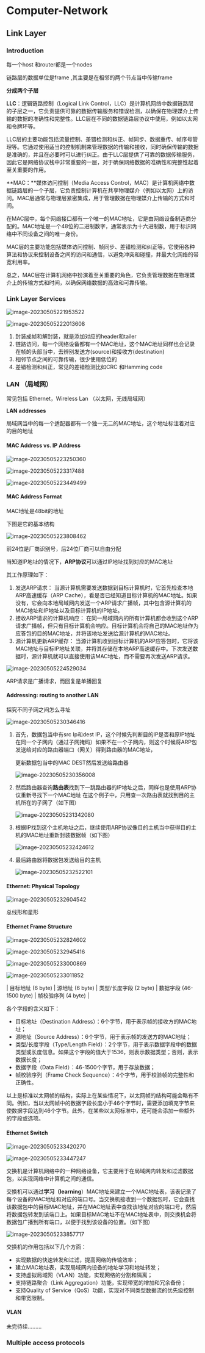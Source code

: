 # Computer-Network

## Link Layer

### Introduction

每一个host 和router都是一个nodes

链路层的数据单位是frame ,其主要是在相邻的两个节点当中传输frame 

**分成两个子层**

**LLC**：逻辑链路控制（Logical Link Control，LLC）是计算机网络中数据链路层的子层之一，它负责提供可靠的数据传输服务和错误检测，以确保在物理媒介上传输的数据的准确性和完整性。LLC层在不同的数据链路层协议中使用，例如以太网和令牌环等。

LLC层的主要功能包括流量控制、差错检测和纠正、帧同步、数据重传、帧序号管理等。它通过使用适当的控制机制来管理数据的传输和接收，同时确保传输的数据是准确的，并且在必要时可以进行纠正。由于LLC层提供了可靠的数据传输服务，因此它是网络协议栈中非常重要的一层，对于确保网络数据的准确性和完整性起着至关重要的作用。

**MAC：**媒体访问控制（Media Access Control，MAC）是计算机网络中数据链路层的一个子层，它负责控制计算机在共享物理媒介（例如以太网）上的访问。MAC层通常与物理层紧密集成，用于管理数据在物理媒介上传输的方式和时间。

在MAC层中，每个网络接口都有一个唯一的MAC地址，它是由网络设备制造商分配的。MAC地址是一个48位的二进制数字，通常表示为十六进制数，用于标识网络中不同设备之间的唯一身份。

MAC层的主要功能包括媒体访问控制、帧同步、差错检测和纠正等。它使用各种算法和协议来控制设备之间的访问和通信，以避免冲突和碰撞，并最大化网络的带宽利用率。

总之，MAC层在计算机网络中扮演着至关重要的角色，它负责管理数据在物理媒介上的传输方式和时间，以确保网络数据的高效和可靠传输。

### Link Layer Services

![image-20230505221953522](./Computer-Network.assets/image-20230505221953522.png)

![image-20230505222013608](./Computer-Network.assets/image-20230505222013608.png)

1. 封装成帧和解封装，就是添加对应的header和tailer
2. 链路访问，每一个网络设备都有一个MAC地址，这个MAC地址同样也会记录在帧的头部当中，去辨别发送方(source)和接收方(destination)
3. 相邻节点之间的可靠传输，很少使用低位的
4. 差错检测和纠正，常见的差错检测比如CRC 和Hamming code



### LAN （局域网）

常见包括 Ethernet，Wireless Lan （以太网，无线局域网）

**LAN addresses**

局域网当中的每一个适配器都有一个独一无二的MAC地址，这个地址标注着对应的目的地址

#### MAC Address vs. IP Address

![image-20230505223250360](./Computer-Network.assets/image-20230505223250360.png)

![image-20230505223317488](./Computer-Network.assets/image-20230505223317488.png)

![image-20230505223449499](./Computer-Network.assets/image-20230505223449499.png)

#### MAC Address Format

MAC地址是48bit的地址

下图是它的基本结构

![image-20230505223808462](./Computer-Network.assets/image-20230505223808462.png)

前24位是厂商识别号，后24位厂商可以自由分配

当知道IP地址的情况下，**ARP协议**可以通过IP地址找到对应的MAC地址

其工作原理如下：

1. 发送ARP请求： 当源计算机需要发送数据到目标计算机时，它首先检查本地ARP高速缓存（ARP Cache），看是否已经知道目标计算机的MAC地址。如果没有，它会向本地局域网内发送一个ARP请求广播帧，其中包含源计算机的MAC地址和IP地址以及目标计算机的IP地址。
2. 接收ARP请求的计算机响应： 在同一局域网内的所有计算机都会收到这个ARP请求广播帧，但只有目标计算机会响应。目标计算机会将自己的MAC地址作为应答包的目的MAC地址，并将该地址发送给源计算机的MAC地址。
3. 源计算机更新ARP缓存： 当源计算机收到目标计算机的ARP应答包时，它将该MAC地址与目标IP地址关联，并将其存储在本地ARP高速缓存中。下次发送数据时，源计算机就可以直接使用该MAC地址，而不需要再次发送ARP请求。

![image-20230505224529034](./Computer-Network.assets/image-20230505224529034.png)

ARP请求是广播请求，而回复是单播回复

#### Addressing: routing to another LAN

探究不同子网之间怎么寻址

![image-20230505230346416](./Computer-Network.assets/image-20230505230346416.png)



1. 首先，数据包当中有src Ip和dest IP，这个时候先判断目的IP是否和原IP地址在同一个子网内（通过子网掩码）如果不在一个子网内，则这个时候将ARP包发送给对应的路由器端口（网关）得到路由器的MAC地址，

   更新数据包当中的MAC DEST然后发送给路由器

   ![image-20230505230356008](./Computer-Network.assets/image-20230505230356008.png)

2. 然后路由器查询**路由表**找到下一跳路由器的IP地址之后，同样也是使用ARP协议重新寻找下一个MAC地址 在这个例子中，只用查一次路由表就找到目的主机所在的子网了（如下图）

   ![image-20230505231342080](./Computer-Network.assets/image-20230505231342080.png)

3. 根据IP找到这个主机地址之后，继续使用ARP协议像目的主机当中获得目的主机的MAC地址重新封装数据帧（如下图）

   ![image-20230505232424612](./Computer-Network.assets/image-20230505232424612.png)

4. 最后路由器将数据包发送给目的主机

   ![image-20230505232522101](./Computer-Network.assets/image-20230505232522101.png)

#### Ethernet: Physical Topology

![image-20230505232604542](./Computer-Network.assets/image-20230505232604542.png)

总线形和星形

#### Ethernet Frame Structure

![image-20230505232824602](./Computer-Network.assets/image-20230505232824602.png)

![image-20230505232945416](./Computer-Network.assets/image-20230505232945416.png)

![image-20230505233000869](./Computer-Network.assets/image-20230505233000869.png)

![image-20230505233011852](./Computer-Network.assets/image-20230505233011852.png)

| 目标地址 (6 byte) | 源地址 (6 byte) | 类型/长度字段 (2 byte) | 数据字段 (46-1500 byte) | 帧校验序列 (4 byte) |

各个字段的含义如下：

- 目标地址（Destination Address）：6个字节，用于表示帧的接收方的MAC地址；
- 源地址（Source Address）：6个字节，用于表示帧的发送方的MAC地址；
- 类型/长度字段（Type/Length Field）：2个字节，用于表示数据字段中的数据类型或长度信息。如果这个字段的值大于1536，则表示数据类型；否则，表示数据长度；
- 数据字段（Data Field）：46-1500个字节，用于存放数据；
- 帧校验序列（Frame Check Sequence）：4个字节，用于校验帧的完整性和正确性。

以上是标准以太网帧的结构，实际上在某些情况下，以太网帧的结构可能会略有不同。例如，当以太网帧中的数据字段长度小于46个字节时，需要添加填充字节来使数据字段达到46个字节。此外，在某些以太网标准中，还可能会添加一些额外的字段或选项。

#### Ethernet Switch

![image-20230505233420270](./Computer-Network.assets/image-20230505233420270.png)

![image-20230505233447247](./Computer-Network.assets/image-20230505233447247.png)

交换机是计算机网络中的一种网络设备，它主要用于在局域网内转发和过滤数据包，以实现网络中计算机之间的通信。

交换机可以通过**学习（learning**）MAC地址来建立一个MAC地址表，该表记录了每个设备的MAC地址和对应的端口号。当交换机接收到一个数据包时，它会查找该数据包中的目标MAC地址，并在MAC地址表中查找该地址对应的端口号，然后将数据包转发到该端口上。如果目标MAC地址不在MAC地址表中，则交换机会将数据包广播到所有端口，以便于找到该设备的位置。（如下图）

![image-20230505233857717](./Computer-Network.assets/image-20230505233857717.png)

交换机的作用包括以下几个方面：

- 实现数据的快速转发和过滤，提高网络的传输效率；
- 建立MAC地址表，实现局域网内设备的地址学习和地址转发；
- 支持虚拟局域网（VLAN）功能，实现网络的分割和隔离；
- 支持链路聚合（Link Aggregation）功能，实现带宽的增加和冗余备份；
- 支持Quality of Service（QoS）功能，实现对不同类型数据流的优先级控制和带宽限制。



#### VLAN

未完待续.........

### Multiple access protocols

 



### 